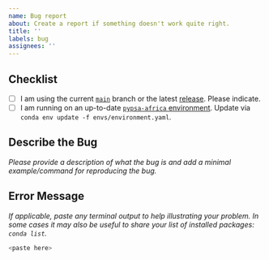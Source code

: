 ```yaml
---
name: Bug report
about: Create a report if something doesn't work quite right.
title: ''
labels: bug
assignees: ''
---
```


<!-- Please do not post usage questions here. Ask them on the Q&A at the discussion tab on GitHub: https://github.com/pypsa-meets-africa/pypsa-africa/discussions/categories/q-a -->

## Checklist

- [ ] I am using the current [`main`](https://github.com/pypsa-meets-africa/pypsa-earth-sec/tree/main) branch or the latest [release](https://github.com/pypsa-meets-africa/pypsa-earth-sec/releases). Please indicate.
- [ ] I am running on an up-to-date [`pypsa-africa` environment](https://github.com/pypsa-meets-africa/pypsa-africa/blob/main/envs/environment.yaml). Update via `conda env update -f envs/environment.yaml`.

## Describe the Bug

*Please provide a description of what the bug is and add a minimal example/command for reproducing the bug.*

## Error Message

*If applicable, paste any terminal output to help illustrating your problem.*
*In some cases it may also be useful to share your list of installed packages: `conda list`.*

```bash
<paste here>
```
